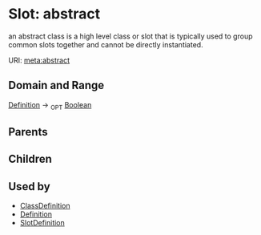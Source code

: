
# Slot: abstract


an abstract class is a high level class or slot that is typically used to group common slots together and cannot be directly instantiated.

URI: [meta:abstract](https://w3id.org/biolink/biolinkml/meta/abstract)

## Domain and Range

[Definition](Definition.md) ->  <sub>OPT</sub> [Boolean](Boolean.md)

## Parents


## Children


## Used by

 * [ClassDefinition](ClassDefinition.md)
 * [Definition](Definition.md)
 * [SlotDefinition](SlotDefinition.md)
